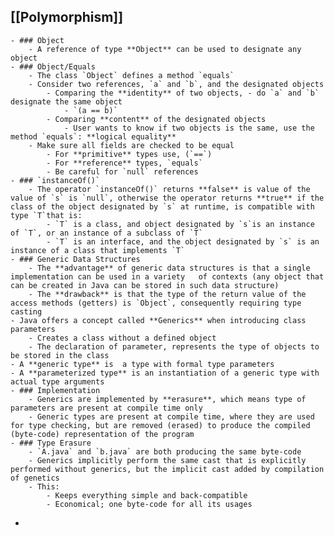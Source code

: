 ## [[Polymorphism]]
	- ### Object
		- A reference of type **Object** can be used to designate any object
	- ### Object/Equals
		- The class `Object` defines a method `equals`
		- Consider two references, `a` and `b`, and the designated objects
			- Comparing the **identity** of two objects, - do `a` and `b` designate the same object
				- `(a == b)`
			- Comparing **content** of the designated objects
				- User wants to know if two objects is the same, use the method `equals`: **logical equality**
		- Make sure all fields are checked to be equal
			- For **primitive** types use, (`==`)
			- For **reference** types, `equals`
			- Be careful for `null` references
	- ### `instanceOf()`
		- The operator `instanceOf()` returns **false** is value of the value of `s` is `null`, otherwise the operator returns **true** if the class of the object designated by `s` at runtime, is compatible with type `T`that is:
			- `T` is a class, and object designated by `s`is an instance of `T`, or an instance of a subclass of `T`
			- `T` is an interface, and the object designated by `s` is an instance of a class that implements `T`
	- ### Generic Data Structures
		- The **advantage** of generic data structures is that a single implementation can be used in a variety   of contexts (any object that can be created in Java can be stored in such data structure)
		- The **drawback** is that the type of the return value of the access methods (getters) is `Object`, consequently requiring type casting
	- Java offers a concept called **Generics** when introducing class parameters
		- Creates a class without a defined object
		- The declaration of parameter, represents the type of objects to be stored in the class
	- A **generic type** is  a type with formal type parameters
	- A **parameterized type** is an instantiation of a generic type with actual type arguments
	- ### Implementation
		- Generics are implemented by **erasure**, which means type of parameters are present at compile time only
		- Generic types are present at compile time, where they are used for type checking, but are removed (erased) to produce the compiled (byte-code) representation of the program
	- ### Type Erasure
		- `A.java` and `b.java` are both producing the same byte-code
		- Generics implicitly perform the same cast that is explicitly performed without generics, but the implicit cast added by compilation of genetics
		- This:
			- Keeps everything simple and back-compatible
			- Economical; one byte-code for all its usages
-